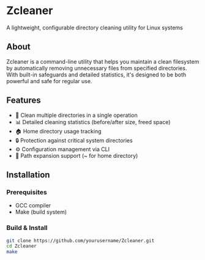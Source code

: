 # Zcleaner

A lightweight, configurable directory cleaning utility for Linux systems

## About

Zcleaner is a command-line utility that helps you maintain a clean filesystem by automatically removing unnecessary files from specified directories. With built-in safeguards and detailed statistics, it's designed to be both powerful and safe for regular use.

## Features

- 🧹 Clean multiple directories in a single operation
- 📊 Detailed cleaning statistics (before/after size, freed space)
- 🏠 Home directory usage tracking
- 🔒 Protection against critical system directories
- ⚙️ Configuration management via CLI
- 📁 Path expansion support (~ for home directory)

## Installation

### Prerequisites
- GCC compiler
- Make (build system)

### Build & Install
```bash
git clone https://github.com/yourusername/Zcleaner.git
cd Zcleaner
make
